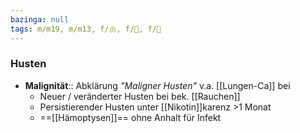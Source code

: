 ```yaml
---
bazinga: null
tags: m/m19, m/m13, f/🫁, f/🦠, f/🦀
---
```

### Husten
- **Malignität**:: Abklärung *"Maligner Husten"* v.a. [[Lungen-Ca]] bei
	- Neuer / veränderter Husten bei bek. [[Rauchen]]
	- Persistierender Husten unter [[Nikotin]]karenz >1 Monat
	- ==[[Hämoptysen]]== ohne Anhalt für Infekt